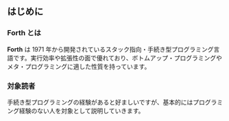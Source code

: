 ## はじめに

### Forth とは

**Forth** は 1971 年から開発されているスタック指向・手続き型プログラミング言語です。実行効率や拡張性の面で優れており、ボトムアップ・プログラミングやメタ・プログラミングに適した性質を持っています。

### 対象読者

手続き型プログラミングの経験があると好ましいですが、基本的にはプログラミング経験のない人を対象として説明していきます。
